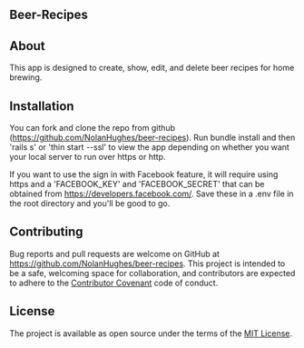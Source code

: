 ## Beer-Recipes

## About
This app is designed to create, show, edit, and delete beer recipes for home brewing.

## Installation
You can fork and clone the repo from github (https://github.com/NolanHughes/beer-recipes). Run bundle install and then 'rails s' or 'thin start --ssl' to view the app depending on whether you want your local server to run over https or http.

If you want to use the sign in with Facebook feature, it will require using https and a 'FACEBOOK_KEY' and 'FACEBOOK_SECRET' that can be obtained from https://developers.facebook.com/. Save these in a .env file in the root directory and you'll be good to go.

## Contributing
Bug reports and pull requests are welcome on GitHub at https://github.com/NolanHughes/beer-recipes. This project is intended to be a safe, welcoming space for collaboration, and contributors are expected to adhere to the [Contributor Covenant](http://contributor-covenant.org) code of conduct.

## License
The project is available as open source under the terms of the [MIT License](https://opensource.org/licenses/MIT).
